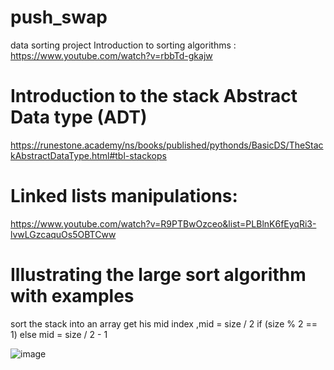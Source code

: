 # push_swap
data sorting project 
Introduction to sorting algorithms : https://www.youtube.com/watch?v=rbbTd-gkajw


# Introduction to the stack Abstract Data type (ADT)


https://runestone.academy/ns/books/published/pythonds/BasicDS/TheStackAbstractDataType.html#tbl-stackops

# Linked lists manipulations:

https://www.youtube.com/watch?v=R9PTBwOzceo&list=PLBlnK6fEyqRi3-lvwLGzcaquOs5OBTCww

# Illustrating the large sort algorithm with examples

sort the stack into an array get his mid index ,mid = size / 2 if (size % 2 == 1) else mid = size / 2 - 1

![image](https://github.com/user-attachments/assets/812885c1-7706-4d1a-b702-46e4e00422de)






